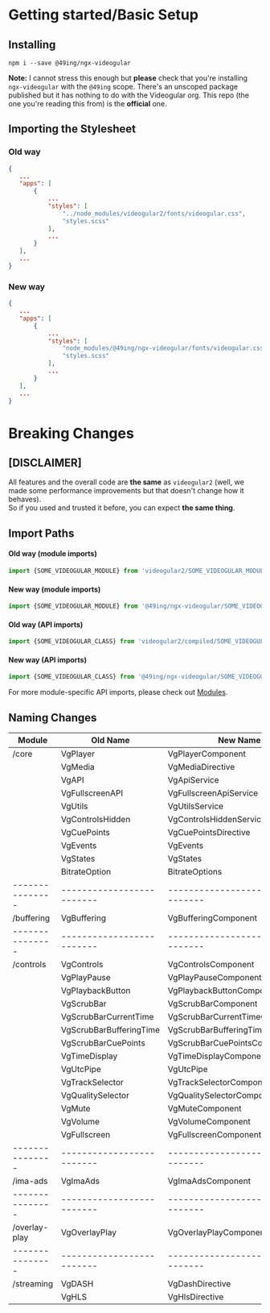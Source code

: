 # Getting started/Basic Setup

## Installing

```shell
npm i --save @49ing/ngx-videogular
```

**Note:** I cannot stress this enough but **please** check that you're installing `ngx-videogular` with the `@49ing` scope. There's an unscoped package published but it has nothing to do with the Videogular org. This repo (the one you're reading this from) is the **official** one.

## Importing the Stylesheet

### **Old way**

```json
{
   ...
   "apps": [
       {
           ...
           "styles": [
               "../node_modules/videogular2/fonts/videogular.css",
               "styles.scss"
           ],
           ...
       }
   ],
   ...
}
```

### **New way**

```json
{
   ...
   "apps": [
       {
           ...
           "styles": [
               "node_modules/@49ing/ngx-videogular/fonts/videogular.css",
               "styles.scss"
           ],
           ...
       }
   ],
   ...
}
```

# Breaking Changes

## **[DISCLAIMER]**

All features and the overall code are **the same** as `videogular2` (well, we made some performance improvements but that doesn't change how it behaves).<br>
So if you used and trusted it before, you can expect **the same thing**.

## **Import Paths**

#### **Old way (module imports)**

```typescript
import {SOME_VIDEOGULAR_MODULE} from 'videogular2/SOME_VIDEOGULAR_MODULE';
```

#### **New way (module imports)**

```typescript
import {SOME_VIDEOGULAR_MODULE} from '@49ing/ngx-videogular/SOME_VIDEOGULAR_MODULE';
```

#### **Old way (API imports)**

```typescript
import {SOME_VIDEOGULAR_CLASS} from 'videogular2/compiled/SOME_VIDEOGULAR_MODULE';
```

#### **New way (API imports)**

```typescript
import {SOME_VIDEOGULAR_CLASS} from '@49ing/ngx-videogular/SOME_VIDEOGULAR_MODULE';
```

For more module-specific API imports, please check out [Modules](https://github.com/videogular/ngx-videogular/tree/master/docs/ngx-videogular-demo/modules).

## **Naming Changes**

| Module        | Old Name                | New Name                         |
|---------------|-------------------------|----------------------------------|
| /core         | VgPlayer                | VgPlayerComponent                |
|               | VgMedia                 | VgMediaDirective                 |
|               | VgAPI                   | VgApiService                     |
|               | VgFullscreenAPI         | VgFullscreenApiService           |
|               | VgUtils                 | VgUtilsService                   |
|               | VgControlsHidden        | VgControlsHiddenService          |
|               | VgCuePoints             | VgCuePointsDirective             |
|               | VgEvents                | VgEvents                         |
|               | VgStates                | VgStates                         |
|               | BitrateOption           | BitrateOptions                   |
|---------------|-------------------------|----------------------------------|
| /buffering    | VgBuffering             | VgBufferingComponent             |
|---------------|-------------------------|----------------------------------|
| /controls     | VgControls              | VgControlsComponent              |
|               | VgPlayPause             | VgPlayPauseComponent             |
|               | VgPlaybackButton        | VgPlaybackButtonComponent        |
|               | VgScrubBar              | VgScrubBarComponent              |
|               | VgScrubBarCurrentTime   | VgScrubBarCurrentTimeComponent   |
|               | VgScrubBarBufferingTime | VgScrubBarBufferingTimeComponent |
|               | VgScrubBarCuePoints     | VgScrubBarCuePointsComponent     |
|               | VgTimeDisplay           | VgTimeDisplayComponent           |
|               | VgUtcPipe               | VgUtcPipe                        |
|               | VgTrackSelector         | VgTrackSelectorComponent         |
|               | VgQualitySelector       | VgQualitySelectorComponent       |
|               | VgMute                  | VgMuteComponent                  |
|               | VgVolume                | VgVolumeComponent                |
|               | VgFullscreen            | VgFullscreenComponent            |
|---------------|-------------------------|----------------------------------|
| /ima-ads      | VgImaAds                | VgImaAdsComponent                |
|---------------|-------------------------|----------------------------------|
| /overlay-play | VgOverlayPlay           | VgOverlayPlayComponent           |
|---------------|-------------------------|----------------------------------|
| /streaming    | VgDASH                  | VgDashDirective                  |
|               | VgHLS                   | VgHlsDirective                   |
